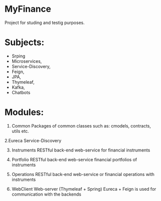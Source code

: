 # MyFinance
Project for studing and testig purposes.

# Subjects:
- Srping
- Microservices, 
- Service-Discovery,
- Feign,
- JPA,
- Thymeleaf,
- Kafka,
- Chatbots

# Modules:

1. Common
Packages of common classes such as: cmodels, contracts, utils etc.

2.Eureca
Service-Discovery

3. Instruments
RESTful back-end web-service for financial instruments


4. Portfolio
RESTful back-end web-service financial portfolios of instruments

5. Operations
RESTful back-end web-service or financial operations with instruments

6. WebClient
Web-server (Thymeleaf + Spring)
Eureca + Feign is used for communication with the backends




